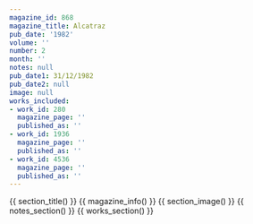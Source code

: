 ```yaml
---
magazine_id: 868
magazine_title: Alcatraz
pub_date: '1982'
volume: ''
number: 2
month: ''
notes: null
pub_date1: 31/12/1982
pub_date2: null
image: null
works_included:
- work_id: 280
  magazine_page: ''
  published_as: ''
- work_id: 1936
  magazine_page: ''
  published_as: ''
- work_id: 4536
  magazine_page: ''
  published_as: ''
---
```


{{ section_title() }}
{{ magazine_info() }}
{{ section_image() }}
{{ notes_section() }}
{{ works_section() }}
